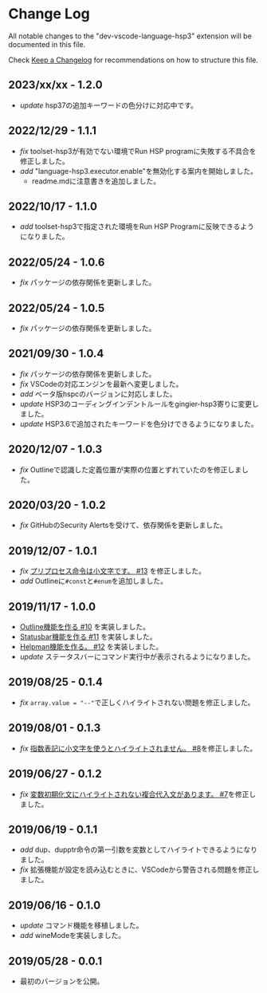 # Change Log

All notable changes to the "dev-vscode-language-hsp3" extension will be documented in this file.

Check [Keep a Changelog](http://keepachangelog.com/) for recommendations on how to structure this file.

## 2023/xx/xx - 1.2.0
- _update_ hsp37の追加キーワードの色分けに対応中です。

## 2022/12/29 - 1.1.1
- _fix_ toolset-hsp3が有効でない環境でRun HSP programに失敗する不具合を修正しました。
- _add_ "language-hsp3.executor.enable"を無効化する案内を開始しました。
  - readme.mdに注意書きを追加しました。

## 2022/10/17 - 1.1.0
- _add_ toolset-hsp3で指定された環境をRun HSP Programに反映できるようになりました。

## 2022/05/24 - 1.0.6
- _fix_ パッケージの依存関係を更新しました。

## 2022/05/24 - 1.0.5
- _fix_ パッケージの依存関係を更新しました。

## 2021/09/30 - 1.0.4
- _fix_ パッケージの依存関係を更新しました。
- _fix_ VSCodeの対応エンジンを最新へ変更しました。
- _add_ ベータ版hspcのバージョンに対応しました。
- _update_ HSP3のコーディングインデントルールをgingier-hsp3寄りに変更しました。
- _update_ HSP3.6で追加されたキーワードを色分けできるようになりました。

## 2020/12/07 - 1.0.3
- _fix_ Outlineで認識した定義位置が実際の位置とずれていたのを修正しました。

## 2020/03/20 - 1.0.2
- _fix_ GitHubのSecurity Alertsを受けて、依存関係を更新しました。

## 2019/12/07 - 1.0.1
- _fix_ [プリプロセス命令は小文字です。 #13](https://github.com/honobonosun/vscode-language-hsp3/issues/13) を修正しました。
- _add_ Outlineに`#const`と`#enum`を追加しました。

## 2019/11/17 - 1.0.0
- [Outline機能を作る #10](https://github.com/honobonosun/vscode-language-hsp3/issues/10) を実装しました。
- [Statusbar機能を作る #11](https://github.com/honobonosun/vscode-language-hsp3/issues/11) を実装しました。
- [Helpman機能を作る。 #12](https://github.com/honobonosun/vscode-language-hsp3/issues/12) を実装しました。
- _update_ ステータスバーにコマンド実行中が表示されるようになりました。

## 2019/08/25 - 0.1.4
- _fix_ `array.value = "--"`で正しくハイライトされない問題を修正しました。

## 2019/08/01 - 0.1.3
- _fix_ [指数表記に小文字を使うとハイライトされません。 #8](https://github.com/honobonosun/vscode-language-hsp3/issues/8)を修正しました。

## 2019/06/27 - 0.1.2
- _fix_ [変数初期化文にハイライトされない複合代入文があります。 #7](https://github.com/honobonosun/vscode-language-hsp3/issues/7)を修正しました。

## 2019/06/19 - 0.1.1
- _add_ dup、dupptr命令の第一引数を変数としてハイライトできるようになりました。
- _fix_ 拡張機能が設定を読み込むときに、VSCodeから警告される問題を修正しました。

## 2019/06/16 - 0.1.0
- _update_ コマンド機能を移植しました。
- _add_ wineModeを実装しました。

## 2019/05/28 - 0.0.1
- 最初のバージョンを公開。
